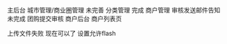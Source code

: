 主后台 
    城市管理/商业圈管理 未完善
    分类管理 完成
    商户管理 审核发送邮件告知 未完成
    团购提交审核
商户后台
    商户列表页
    
上传文件失败 现在可以了 设置允许flash
